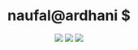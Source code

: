 <div>
  <h1 align='center'>naufal@ardhani $</h1>
  <p algin=center><null?></p>
</div>

<p>
<div align="center">
  <img src="https://img.shields.io/static/v1?label=&message=Offensive%20Security&color=c0392b&logo=zap">
  <img src="https://img.shields.io/static/v1?label=&message=Penetration%20Tester&color=8e44ad&logo=kalilinux">
  <img src="https://img.shields.io/static/v1?label=&message=CTF%20Player&color=blue&logo=macos">
</div>
</p>
